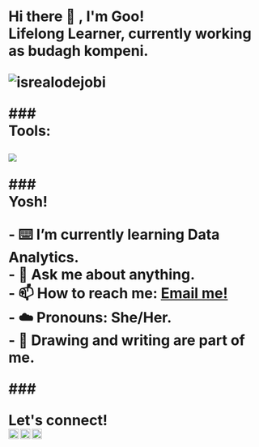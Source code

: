 # <summary><strong>Hi there :wave: , I'm Goo!</strong></summary> Lifelong Learner, currently working as budagh kompeni. <p align="left"> <img src="https://komarev.com/ghpvc/?username=goonesmile&label=Profile%20views&color=0e75b6&style=flat" alt="isrealodejobi" /> </p> ### <summary><strong>Tools:</strong></summary> <p> <img src="https://img.shields.io/badge/Text%20Editor-Visual%20Studio%20Code-blue?&logo=visual%20studio%20code&logoColor=blue" /> </p> ### <summary><strong>Yosh!</strong></summary> <p> - :keyboard: I’m currently learning Data Analytics. </br> - :speech_balloon: Ask me about anything.</br> - :mailbox: How to reach me: <a href="mailto:youremail@gmail.com">Email me!</a> </br> - :cloud: Pronouns: She/Her. </br> - :game_die: Drawing and writing are part of me. </br> <p> ### <summary><strong>Let's connect!</strong></summary> <a href="https://twitter.com/yours"> <img align="left" alt="Goo's Twitter" width="20px" src="https://simpleicons.now.sh/twitter/495f7e" /> </a> <a href="https://www.instagram.com/yours/"> <img align="left" alt="Goo's Instagram" width="20px" src="https://simpleicons.now.sh/instagram/495f7e" /> </a> <a href="https://yours.com/"> <img align="left" alt="Goo's Blog" width="20px" src="https://simpleicons.now.sh/blogger/495f7e" /> </a>
